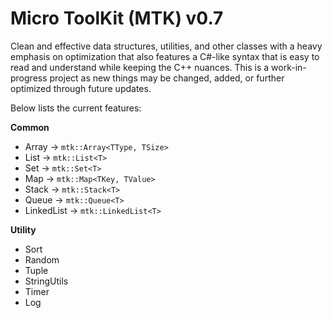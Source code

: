 # Micro ToolKit (MTK) v0.7
Clean and effective data structures, utilities, and other classes with a heavy emphasis on optimization that also features a 
C#-like syntax that is easy to read and understand while keeping the C++ nuances. This is a work-in-progress project as new
things may be changed, added, or further optimized through future updates.

Below lists the current features:

**Common**
- Array       -> ```mtk::Array<TType, TSize>```
- List        -> ```mtk::List<T>```
- Set         -> ```mtk::Set<T>```
- Map         -> ```mtk::Map<TKey, TValue>```
- Stack       -> ```mtk::Stack<T>```
- Queue       -> ```mtk::Queue<T>```
- LinkedList  -> ```mtk::LinkedList<T>```

**Utility**
- Sort
- Random
- Tuple
- StringUtils
- Timer
- Log
